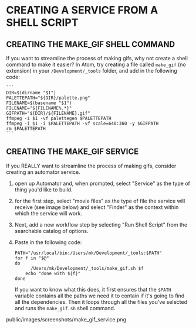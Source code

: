 # CREATING A SERVICE FROM A SHELL SCRIPT

## CREATING THE MAKE_GIF SHELL COMMAND

If you want to streamline the process of making gifs, why not create a shell command to make it easier?  In Atom, try creating a file called `make_gif` (no extension) in your `/Development/_tools` folder, and add in the following code:

    ```
    DIR=$(dirname "$1")
    PALETTEPATH="${DIR}/palette.png"
    FILENAME=$(basename "$1")
    FILENAME="${FILENAME%.*}"
    GIFPATH="${DIR}/${FILENAME}.gif"
    ffmpeg -i $1 -vf palettegen $PALETTEPATH
    ffmpeg -i $1 -i $PALETTEPATH -vf scale=640:360 -y $GIFPATH
    rm $PALETTEPATH
    ```


## CREATING THE MAKE_GIF SERVICE

If you REALLY want to streamline the process of making gifs, consider creating an automator service.  

1. open up Automator and, when prompted, select "Service" as the type of thing you'd like to build.
2. for the first step, select "movie files" as the type of file the service will receive (see image below) and select "Finder" as the context within which the service will work.
3. Next, add a new workflow step by selecting "Run Shell Script" from the searchable catalog of options.
4. Paste in the following code:

    ```
    PATH="/usr/local/bin:/Users/mk/Development/_tools:$PATH"
    for f in "$@"
    do
	      /Users/mk/Development/_tools/make_gif.sh $f
        echo "done with ${f}"
    done
    ```
    If you want to know what this does, it first ensures that the `$PATH` variable contains all the paths we need it to contain if it's going to find all the dependencies.  Then it loops through all the files you've selected and runs the `make_gif.sh` shell command.


public/images/screenshots/make_gif_service.png

